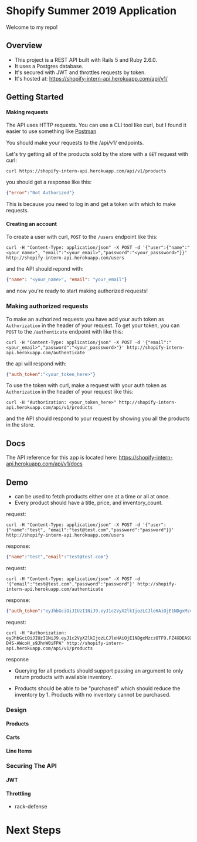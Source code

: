 # Shopify Summer 2019 Application

Welcome to my repo!

## Overview
- This project is a REST API built with Rails 5 and Ruby 2.6.0.
- It uses a Postgres database.
- It's secured with JWT and throttles requests by token.   
- It's hosted at: https://shopify-intern-api.herokuapp.com/api/v1/

## Getting Started

#### Making requests
The API uses HTTP requests. You can use a CLI tool like curl,
 but I found it easier to use something like [Postman](https://www.getpostman.com/downloads/)

 You should make your requests to the /api/v1/ endpoints.

 Let's try getting all of the products sold by the store with a `GET` request with curl:
 ```shell
 curl https://shopify-intern-api.herokuapp.com/api/v1/products
 ```

you should get a response like this:

```json
{"error":"Not Authorized"}
```

This is because you need to log in and get a token with which to make requests.


#### Creating an account

To create a user with curl, `POST` to the `/users` endpoint like this:

```shell
curl -H "Content-Type: application/json" -X POST -d '{"user":{"name":"<your_name>", "email":"<your_email>","password":"<your_passsword>"}}' http://shopify-intern-api.herokuapp.com/users
```

and the API should repond with:

```json
{"name": "<your_name>", "email": "your_email"}
```

and now you're ready to start making authorized requests!

### Making authorized requests
To make an authorized requests you have add your auth token as `Authorization` in the header of your request.
To get your token, you can `POST` to the `/authenticate` endpoint with like this:
```shell
curl -H "Content-Type: application/json" -X POST -d '{"email":"<your_email>","password":"<your_passsword>"}' http://shopify-intern-api.herokuapp.com/authenticate
```

the api will respond with:
```json
{"auth_token":"<your_token_here>"}
```
To use the token with curl, make a request with your auth token as `Authorization` in the header of your request like this:

```shell
curl -H "Authorization: <your_token_here>" http://shopify-intern-api.herokuapp.com/api/v1/products
```
and the API should respond to your request by showing you all the products in the store.

## Docs
The API reference for this app is located here:
https://shopify-intern-api.herokuapp.com/api/v1/docs

## Demo

- can be used to fetch products either one at a time or all at once.
- Every product should have a title, price, and inventory_count.

request:
```shell
curl -H "Content-Type: application/json" -X POST -d '{"user":{"name":"test", "email":"test@test.com","password":"password"}}' http://shopify-intern-api.herokuapp.com/users
```
response:
```json
{"name":"test","email":"test@test.com"}
```

request:

```shell
curl -H "Content-Type: application/json" -X POST -d '{"email":"test@test.com","password":"password"}' http://shopify-intern-api.herokuapp.com/authenticate
```
response:
```json
{"auth_token":"eyJhbGciOiJIUzI1NiJ9.eyJ1c2VyX2lkIjozLCJleHAiOjE1NDgxMzczOTF9.FZ4XDEA9XrldO4KHQY19s-D4S-AWcoH_s9JhnW0iFPA"}
```

request:
```shell
curl -H "Authorization: eyJhbGciOiJIUzI1NiJ9.eyJ1c2VyX2lkIjozLCJleHAiOjE1NDgxMzczOTF9.FZ4XDEA9XrldO4KHQY19s-D4S-AWcoH_s9JhnW0iFPA" http://shopify-intern-api.herokuapp.com/api/v1/products
```

response

- Querying for all products should support passing an argument to only return products with available inventory.

- Products should be able to be "purchased" which should reduce the inventory by 1. Products with no inventory cannot be purchased.


### Design

#### Products

#### Carts

#### Line Items

### Securing The API

#### JWT

#### Throttling
- rack-defense

# Next Steps
